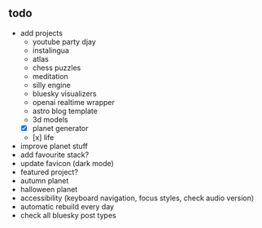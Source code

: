 
## todo

- add projects
    - youtube party djay
    - instalingua
    - atlas
    - chess puzzles
    - meditation
    - silly engine
    - bluesky visualizers
    - openai realtime wrapper
    - astro blog template
    - 3d models
    - [x] planet generator
    - [x] life
- improve planet stuff
- add favourite stack?
- update favicon (dark mode)
- featured project?
- autumn planet
- halloween planet
- accessibility (keyboard navigation, focus styles, check audio version)
- automatic rebuild every day
- check all bluesky post types
